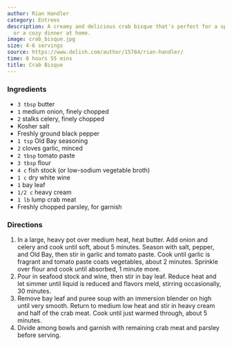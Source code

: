 ```yaml
---
author: Rian Handler
category: Entrees
description: A creamy and delicious crab bisque that's perfect for a special occasion
  or a cozy dinner at home.
image: crab_bisque.jpg
size: 4-6 servings
source: https://www.delish.com/author/15784/rian-handler/
time: 0 hours 55 mins
title: Crab Bisque
---
```

### Ingredients

* `3 tbsp` butter
* `1` medium onion, finely chopped
* `2` stalks celery, finely chopped
* Kosher salt
* Freshly ground black pepper
* `1 tsp` Old Bay seasoning
* `2` cloves garlic, minced
* `2 tbsp` tomato paste
* `3 tbsp` flour
* `4 c` fish stock (or low-sodium vegetable broth)
* `1 c` dry white wine
* `1` bay leaf
* `1/2 c` heavy cream
* `1 lb` lump crab meat
* Freshly chopped parsley, for garnish

### Directions

1. In a large, heavy pot over medium heat, heat butter. Add onion and celery and cook until soft, about 5 minutes. Season with salt, pepper, and Old Bay, then stir in garlic and tomato paste. Cook until garlic is fragrant and tomato paste coats vegetables, about 2 minutes. Sprinkle over flour and cook until absorbed, 1 minute more.
2. Pour in seafood stock and wine, then stir in bay leaf. Reduce heat and let simmer until liquid is reduced and flavors meld, stirring occasionally, 30 minutes.
3. Remove bay leaf and puree soup with an immersion blender on high until very smooth. Return to medium low heat and stir in heavy cream and half of the crab meat. Cook until just warmed through, about 5 minutes.
4. Divide among bowls and garnish with remaining crab meat and parsley before serving.